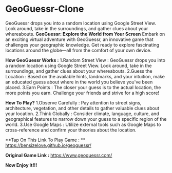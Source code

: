 # GeoGuessr-Clone
GeoGuessr drops you into a random location using Google Street View. Look around, take in the surroundings, and gather clues about your whereabouts.
**GeoGuessr: Explore the World from Your Screen**
Embark on an exciting virtual adventure with GeoGuessr, an innovative game that challenges your geographic knowledge. Get ready to explore fascinating locations around the globe—all from the comfort of your own device.

**How GeoGuessr Works :**
1.Random Street View : GeoGuessr drops you into a random location using Google Street View. Look around, take in the surroundings, and gather clues about your whereabouts.
2.Guess the Location : Based on the available hints, landmarks, and your intuition, make an educated guess about where in the world you believe you've been placed.
3.Earn Points : The closer your guess is to the actual location, the more points you earn. Challenge your friends and strive for a high score!

**How To Play?**
1.Observe Carefully : Pay attention to street signs, architecture, vegetation, and other details to gather valuable clues about your location.
2.Think Globally : Consider climate, language, culture, and geographical features to narrow down your guess to a specific region of the world.
3.Use Google Maps : Utilize external tools such as Google Maps to cross-reference and confirm your theories about the location.

**Tap On This Link To Play Game : **
https://bensizelove.github.io/geoguessr/

**Original Game Link :**
https://www.geoguessr.com/

**Now Enjoy It!!!**







